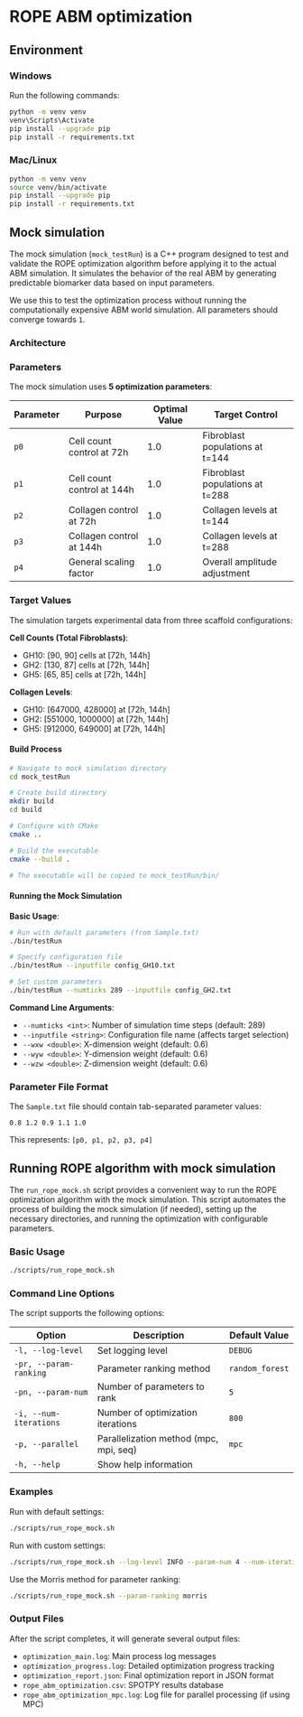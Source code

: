 # ROPE ABM optimization

## Environment

### Windows

Run the following commands:

```bash
python -m venv venv
venv\Scripts\Activate
pip install --upgrade pip
pip install -r requirements.txt
```

### Mac/Linux

```bash
python -m venv venv
source venv/bin/activate
pip install --upgrade pip
pip install -r requirements.txt
```

## Mock simulation

The mock simulation (`mock_testRun`) is a C++ program designed to test and validate the ROPE optimization algorithm before applying it to the actual ABM simulation. It simulates the behavior of the real ABM by generating predictable biomarker data based on input parameters.

We use this to test the optimization process without running the computationally expensive ABM world simulation. All parameters should converge towards `1`.

### Architecture

### Parameters

The mock simulation uses **5 optimization parameters**:

| Parameter | Purpose                    | Optimal Value | Target Control                  |
| --------- | -------------------------- | ------------- | ------------------------------- |
| `p0`      | Cell count control at 72h  | 1.0           | Fibroblast populations at t=144 |
| `p1`      | Cell count control at 144h | 1.0           | Fibroblast populations at t=288 |
| `p2`      | Collagen control at 72h    | 1.0           | Collagen levels at t=144        |
| `p3`      | Collagen control at 144h   | 1.0           | Collagen levels at t=288        |
| `p4`      | General scaling factor     | 1.0           | Overall amplitude adjustment    |

### Target Values

The simulation targets experimental data from three scaffold configurations:

**Cell Counts (Total Fibroblasts)**:

- GH10: [90, 90] cells at [72h, 144h]
- GH2: [130, 87] cells at [72h, 144h]
- GH5: [65, 85] cells at [72h, 144h]

**Collagen Levels**:

- GH10: [647000, 428000] at [72h, 144h]
- GH2: [551000, 1000000] at [72h, 144h]
- GH5: [912000, 649000] at [72h, 144h]

#### Build Process

```bash
# Navigate to mock simulation directory
cd mock_testRun

# Create build directory
mkdir build
cd build

# Configure with CMake
cmake ..

# Build the executable
cmake --build .

# The executable will be copied to mock_testRun/bin/
```

#### Running the Mock Simulation

**Basic Usage**:

```bash
# Run with default parameters (from Sample.txt)
./bin/testRun

# Specify configuration file
./bin/testRun --inputfile config_GH10.txt

# Set custom parameters
./bin/testRun --numticks 289 --inputfile config_GH2.txt
```

**Command Line Arguments**:

- `--numticks <int>`: Number of simulation time steps (default: 289)
- `--inputfile <string>`: Configuration file name (affects target selection)
- `--wxw <double>`: X-dimension weight (default: 0.6)
- `--wyw <double>`: Y-dimension weight (default: 0.6)
- `--wzw <double>`: Z-dimension weight (default: 0.6)

### Parameter File Format

The `Sample.txt` file should contain tab-separated parameter values:

```
0.8 1.2 0.9 1.1 1.0
```

This represents: `[p0, p1, p2, p3, p4]`

## Running ROPE algorithm with mock simulation

The `run_rope_mock.sh` script provides a convenient way to run the ROPE optimization algorithm with the mock simulation. This script automates the process of building the mock simulation (if needed), setting up the necessary directories, and running the optimization with configurable parameters.

### Basic Usage

```bash
./scripts/run_rope_mock.sh
```

### Command Line Options

The script supports the following options:

| Option                 | Description                            | Default Value   |
| ---------------------- | -------------------------------------- | --------------- |
| `-l, --log-level`      | Set logging level                      | `DEBUG`         |
| `-pr, --param-ranking` | Parameter ranking method               | `random_forest` |
| `-pn, --param-num`     | Number of parameters to rank           | `5`             |
| `-i, --num-iterations` | Number of optimization iterations      | `800`           |
| `-p, --parallel`       | Parallelization method (mpc, mpi, seq) | `mpc`           |
| `-h, --help`           | Show help information                  |                 |

### Examples

Run with default settings:

```bash
./scripts/run_rope_mock.sh
```

Run with custom settings:

```bash
./scripts/run_rope_mock.sh --log-level INFO --param-num 4 --num-iterations 500 --parallel seq
```

Use the Morris method for parameter ranking:

```bash
./scripts/run_rope_mock.sh --param-ranking morris
```

### Output Files

After the script completes, it will generate several output files:

- `optimization_main.log`: Main process log messages
- `optimization_progress.log`: Detailed optimization progress tracking
- `optimization_report.json`: Final optimization report in JSON format
- `rope_abm_optimization.csv`: SPOTPY results database
- `rope_abm_optimization_mpc.log`: Log file for parallel processing (if using MPC)
